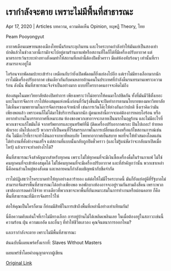 # เรากำลังจะตาย เพราะไม่มีพื้นที่สาธารณะ

Apr 17, 2020 | Articles บทความ, ความคิดเห็น Opinion, ทฤษฎี Theory, ไทย





Peam Pooyongyut

อากาศเดือนเมษายนของเมืองไทยนั้นร้อนระอุเกินทน และโรคระบาดกำลังทำให้มันแย่เป็นสองเท่า ปกติแล้วในช่วงเวลานี้เรามักจะไปอยู่ตามร้านกาแฟหรือสถานที่ใดก็ได้ที่มีเครื่องปรับอากาศ แต่มาตรการเว้นระยะห่างทางสังคมทำให้สถานที่เหล่านี้ต้องปิดชั่วคราว มีแต่ห้องหับร้อนๆ เท่านั้นที่เราสามารถจะอยู่ได้

ไอร้อนจากพัดลมปะทะเข้าร่าง เหมือนกับว่ายิ่งเปิดพัดลมก็ยิ่งแย่ลงไปอีก แต่เราไม่มีทางเลือกมากนัก เราไม่มีเครื่องปรับอากาศ เช่นเดียวกันกับคนหลายล้านคนในประเทศที่กำลังดิ้นรนทรมานเพราะความร้อน ดังนั้น พื้นที่สาธารณะจึงจำเป็นอย่างมาก แบบที่ใครบางคนอาจจะคิดไม่ถึง

ห้องสมุดในมหาวิทยาลัยต้องปิดทำการ เพียงเพราะว่าไม่อยากให้คนมาใกล้ชิดกัน ทั้งที่มันมีวิธีตั้งเยอะแยะในการจัดการ เราไปห้องสมุดแห่งหนึ่งก่อนที่วันรุ่งขึ้นมันจะปิดทำการตามนโยบายของมหาวิทยาลัย ได้เห็นความพยายามในการจัดการของเจ้าหน้าที่ เช่นการเว้นโต๊ะให้ห่างกันกว่าปกติ ซึ่งเราคิดว่ามันเพียงพอแล้ว เพราะคนก็ไม่ได้มาใช้บริการกันมากนัก ผู้คนเหล่านี้อาจจะแค่ต้องการหลบไอร้อน หรืออยากทำงานในบรรยากาศที่เหมาะสม ห้องของพวกเขาอาจจะกลายเป็นนรกในฤดูร้อน และไม่มีอะไรที่พวกเขาจะแก้ไขมันได้ จากทรัพยากรและทุนทรัพย์ที่มี (ติดเครื่องปรับอากาศเรอะ ฝันไปเถอะ! ย้ายหอพักเรอะ ผันไปเถอะ!) พวกเราก็เป็นคนที่ไร้สมรรถภาพในการเปลี่ยนแปลงหรือแก้ไขสถานการณ์เช่นกัน ไม่มีอะไรที่เราจะทำได้นอกจากหาที่หลบภัย โหยหาอากาศเย็นสบาย พอที่จะให้หัวสมองโลดแล่น ได้ทำงานที่คั่งค้างจนเสร็จ แต่สถานที่แบบนั้นกลับถูกปิดชั่วคราว (และไม่รู้แน่ชัดว่าจะกลับมาเปิดเมื่อไหร่) แล้วเราจะทำอย่างไรได้?

พื้นที่สาธารณะจึงสำคัญมากสำหรับทุกคน เพราะไม่ใช่ทุกคนที่จะมีเงินซื้อเครื่องดื่มในร้านกาแฟ ไม่ใช่คนทุกคนที่จะเข้าห้องสมุดได้ ไม่ใช่คนทุกคนที่จะมีเครื่องปรับอากาศ และที่สำคัญกว่านั้น พวกเขาเหล่านี้คือคนส่วนใหญ่ของสังคม และหลายคนก็กำลังเผชิญหน้ากับขีดจำกัด

เราไม่ปฏิเสธว่าโรคระบาดทำให้ทุกอย่างเลวร้ายลง แต่ต่อให้ไม่มีโรคระบาดนี้ มันก็ยังแย่อยู่ดีที่รัฐบาลไม่สามารถจัดสรรพื้นที่สาธารณะได้อย่างเพียงพอ หอพักบางห้องอาจจะอยู่รวมกันสามถึงสี่คน เพราะพวกเขาต้องการลดค่าใช้จ่าย ทางเดียวที่พวกเขาจะหาพื้นที่อันเหมาะสมในการทำงานหรือผ่อนคลาย ก็คือพื้นที่สาธารณะที่มีการจัดสรรไว้ให้

ต่อให้คุณเป็นใครก็ตาม ก็ย่อมมีสิทธิ์ในการเข้าถึงพื้นที่เหล่านี้อย่างเท่าเทียมกัน!

นี่คือความคับแค้นใจที่เราไม่มีทางเลือก การอยู่บ้านไม่ได้เพลิดเพลินเลย ในเมื่อต้องอยู่ในสภาวะเช่นนี้ ความร้อน ฝุ่น ความแออัด และอื่นๆ ที่ทำให้ชีวิตเลวลง คุณจินตนาการออกไหม?

และเรากำลังจะตาย เพราะไม่มีพื้นที่สาธารณะ

ต้นฉบับนี้เผยแพร่ครั้งแรกที่: Slaves Without Masters

เผยแพร่ซ้ำโดยคำอนุญาตจากผู้เขียน



[Original Link](https://www.dindeng.com/%e0%b9%80%e0%b8%a3%e0%b8%b2%e0%b8%81%e0%b8%b3%e0%b8%a5%e0%b8%b1%e0%b8%87%e0%b8%88%e0%b8%b0%e0%b8%95%e0%b8%b2%e0%b8%a2-%e0%b9%80%e0%b8%9e%e0%b8%a3%e0%b8%b2%e0%b8%b0%e0%b9%84%e0%b8%a1%e0%b9%88%e0%b8%a1/)
